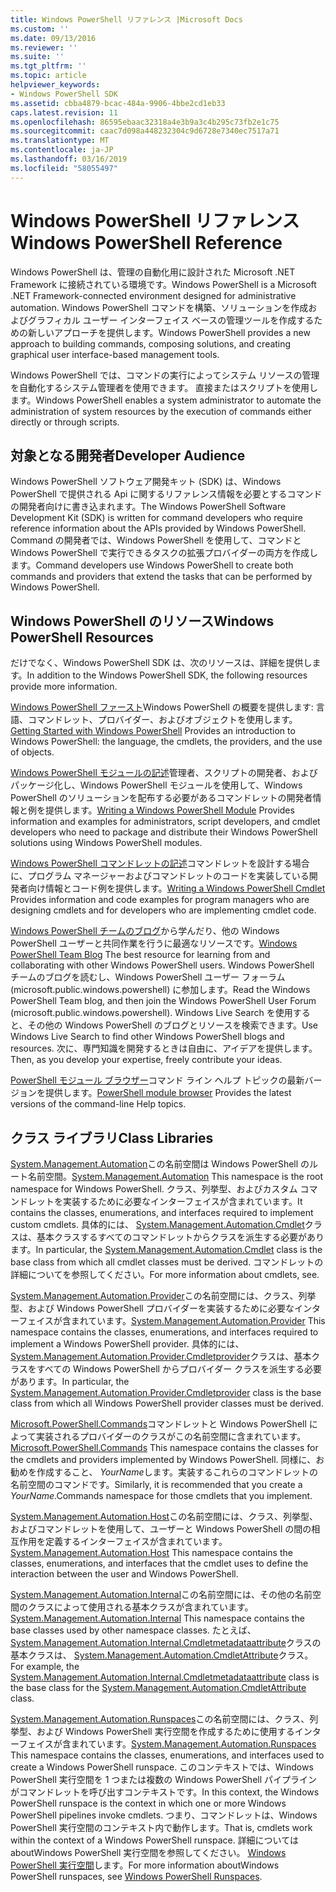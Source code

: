 ```yaml
---
title: Windows PowerShell リファレンス |Microsoft Docs
ms.custom: ''
ms.date: 09/13/2016
ms.reviewer: ''
ms.suite: ''
ms.tgt_pltfrm: ''
ms.topic: article
helpviewer_keywords:
- Windows PowerShell SDK
ms.assetid: cbba4879-bcac-484a-9906-4bbe2cd1eb33
caps.latest.revision: 11
ms.openlocfilehash: 86595ebaac32318a4e3b9a3c4b295c73fb2e1c75
ms.sourcegitcommit: caac7d098a448232304c9d6728e7340ec7517a71
ms.translationtype: MT
ms.contentlocale: ja-JP
ms.lasthandoff: 03/16/2019
ms.locfileid: "58055497"
---
```

# <a name="windows-powershell-reference"></a><span data-ttu-id="9b988-102">Windows PowerShell リファレンス</span><span class="sxs-lookup"><span data-stu-id="9b988-102">Windows PowerShell Reference</span></span>

<span data-ttu-id="9b988-103">Windows PowerShell は、管理の自動化用に設計された Microsoft .NET Framework に接続されている環境です。</span><span class="sxs-lookup"><span data-stu-id="9b988-103">Windows PowerShell is a Microsoft .NET Framework-connected environment designed for administrative automation.</span></span> <span data-ttu-id="9b988-104">Windows PowerShell コマンドを構築、ソリューションを作成およびグラフィカル ユーザー インターフェイス ベースの管理ツールを作成するための新しいアプローチを提供します。</span><span class="sxs-lookup"><span data-stu-id="9b988-104">Windows PowerShell provides a new approach to building commands, composing solutions, and creating graphical user interface-based management tools.</span></span>

<span data-ttu-id="9b988-105">Windows PowerShell では、コマンドの実行によってシステム リソースの管理を自動化するシステム管理者を使用できます。 直接またはスクリプトを使用します。</span><span class="sxs-lookup"><span data-stu-id="9b988-105">Windows PowerShell enables a system administrator to automate the administration of system resources by the execution of commands either directly or through scripts.</span></span>

## <a name="developer-audience"></a><span data-ttu-id="9b988-106">対象となる開発者</span><span class="sxs-lookup"><span data-stu-id="9b988-106">Developer Audience</span></span>

<span data-ttu-id="9b988-107">Windows PowerShell ソフトウェア開発キット (SDK) は、Windows PowerShell で提供される Api に関するリファレンス情報を必要とするコマンドの開発者向けに書き込まれます。</span><span class="sxs-lookup"><span data-stu-id="9b988-107">The Windows PowerShell Software Development Kit (SDK) is written for command developers who require reference information about the APIs provided by Windows PowerShell.</span></span> <span data-ttu-id="9b988-108">Command の開発者では、Windows PowerShell を使用して、コマンドと Windows PowerShell で実行できるタスクの拡張プロバイダーの両方を作成します。</span><span class="sxs-lookup"><span data-stu-id="9b988-108">Command developers use Windows PowerShell to create both commands and providers that extend the tasks that can be performed by Windows PowerShell.</span></span>

## <a name="windows-powershell-resources"></a><span data-ttu-id="9b988-109">Windows PowerShell のリソース</span><span class="sxs-lookup"><span data-stu-id="9b988-109">Windows PowerShell Resources</span></span>

<span data-ttu-id="9b988-110">だけでなく、Windows PowerShell SDK は、次のリソースは、詳細を提供します。</span><span class="sxs-lookup"><span data-stu-id="9b988-110">In addition to the Windows PowerShell SDK, the following resources provide more information.</span></span>

<span data-ttu-id="9b988-111">[Windows PowerShell ファースト](/powershell/scripting/getting-started/getting-started-with-windows-powershell)Windows PowerShell の概要を提供します: 言語、コマンドレット、プロバイダー、およびオブジェクトを使用します。</span><span class="sxs-lookup"><span data-stu-id="9b988-111">[Getting Started with Windows PowerShell](/powershell/scripting/getting-started/getting-started-with-windows-powershell) Provides an introduction to Windows PowerShell: the language, the cmdlets, the providers, and the use of objects.</span></span>

<span data-ttu-id="9b988-112">[Windows PowerShell モジュールの記述](./module/writing-a-windows-powershell-module.md)管理者、スクリプトの開発者、およびパッケージ化し、Windows PowerShell モジュールを使用して、Windows PowerShell のソリューションを配布する必要があるコマンドレットの開発者情報と例を提供します。</span><span class="sxs-lookup"><span data-stu-id="9b988-112">[Writing a Windows PowerShell Module](./module/writing-a-windows-powershell-module.md) Provides information and examples for administrators, script developers, and cmdlet developers who need to package and distribute their Windows PowerShell solutions using Windows PowerShell modules.</span></span>

<span data-ttu-id="9b988-113">[Windows PowerShell コマンドレットの記述](./cmdlet/writing-a-windows-powershell-cmdlet.md)コマンドレットを設計する場合に、プログラム マネージャーおよびコマンドレットのコードを実装している開発者向け情報とコード例を提供します。</span><span class="sxs-lookup"><span data-stu-id="9b988-113">[Writing a Windows PowerShell Cmdlet](./cmdlet/writing-a-windows-powershell-cmdlet.md) Provides information and code examples for program managers who are designing cmdlets and for developers who are implementing cmdlet code.</span></span>

<span data-ttu-id="9b988-114">[Windows PowerShell チームのブログ](https://blogs.msdn.microsoft.com/PowerShell/)から学んだり、他の Windows PowerShell ユーザーと共同作業を行うに最適なリソースです。</span><span class="sxs-lookup"><span data-stu-id="9b988-114">[Windows PowerShell Team Blog](https://blogs.msdn.microsoft.com/PowerShell/) The best resource for learning from and collaborating with other Windows PowerShell users.</span></span> <span data-ttu-id="9b988-115">Windows PowerShell チームのブログを読むし、Windows PowerShell ユーザー フォーラム (microsoft.public.windows.powershell) に参加します。</span><span class="sxs-lookup"><span data-stu-id="9b988-115">Read the Windows PowerShell Team blog, and then join the Windows PowerShell User Forum (microsoft.public.windows.powershell).</span></span> <span data-ttu-id="9b988-116">Windows Live Search を使用すると、その他の Windows PowerShell のブログとリソースを検索できます。</span><span class="sxs-lookup"><span data-stu-id="9b988-116">Use Windows Live Search to find other Windows PowerShell blogs and resources.</span></span> <span data-ttu-id="9b988-117">次に、専門知識を開発するときは自由に、アイデアを提供します。</span><span class="sxs-lookup"><span data-stu-id="9b988-117">Then, as you develop your expertise, freely contribute your ideas.</span></span>

<span data-ttu-id="9b988-118">[PowerShell モジュール ブラウザー](/powershell/module/)コマンド ライン ヘルプ トピックの最新バージョンを提供します。</span><span class="sxs-lookup"><span data-stu-id="9b988-118">[PowerShell module browser](/powershell/module/) Provides the latest versions of the command-line Help topics.</span></span>

## <a name="class-libraries"></a><span data-ttu-id="9b988-119">クラス ライブラリ</span><span class="sxs-lookup"><span data-stu-id="9b988-119">Class Libraries</span></span>

<span data-ttu-id="9b988-120">[System.Management.Automation](/dotnet/api/System.Management.Automation)この名前空間は Windows PowerShell のルート名前空間。</span><span class="sxs-lookup"><span data-stu-id="9b988-120">[System.Management.Automation](/dotnet/api/System.Management.Automation) This namespace is the root namespace for Windows PowerShell.</span></span> <span data-ttu-id="9b988-121">クラス、列挙型、およびカスタム コマンドレットを実装するために必要なインターフェイスが含まれています。</span><span class="sxs-lookup"><span data-stu-id="9b988-121">It contains the classes, enumerations, and interfaces required to implement custom cmdlets.</span></span> <span data-ttu-id="9b988-122">具体的には、 [System.Management.Automation.Cmdlet](/dotnet/api/System.Management.Automation.Cmdlet)クラスは、基本クラスするすべてのコマンドレットからクラスを派生する必要があります。</span><span class="sxs-lookup"><span data-stu-id="9b988-122">In particular, the [System.Management.Automation.Cmdlet](/dotnet/api/System.Management.Automation.Cmdlet) class is the base class from which all cmdlet classes must be derived.</span></span> <span data-ttu-id="9b988-123">コマンドレットの詳細についてを参照してください。</span><span class="sxs-lookup"><span data-stu-id="9b988-123">For more information about cmdlets, see.</span></span>

<span data-ttu-id="9b988-124">[System.Management.Automation.Provider](/dotnet/api/System.Management.Automation.Provider)この名前空間には、クラス、列挙型、および Windows PowerShell プロバイダーを実装するために必要なインターフェイスが含まれています。</span><span class="sxs-lookup"><span data-stu-id="9b988-124">[System.Management.Automation.Provider](/dotnet/api/System.Management.Automation.Provider) This namespace contains the classes, enumerations, and interfaces required to implement a Windows PowerShell provider.</span></span> <span data-ttu-id="9b988-125">具体的には、 [System.Management.Automation.Provider.Cmdletprovider](/dotnet/api/System.Management.Automation.Provider.CmdletProvider)クラスは、基本クラスをすべての Windows PowerShell からプロバイダー クラスを派生する必要があります。</span><span class="sxs-lookup"><span data-stu-id="9b988-125">In particular, the [System.Management.Automation.Provider.Cmdletprovider](/dotnet/api/System.Management.Automation.Provider.CmdletProvider) class is the base class from which all Windows PowerShell provider classes must be derived.</span></span>

<span data-ttu-id="9b988-126">[Microsoft.PowerShell.Commands](/dotnet/api/Microsoft.PowerShell.Commands)コマンドレットと Windows PowerShell によって実装されるプロバイダーのクラスがこの名前空間に含まれています。</span><span class="sxs-lookup"><span data-stu-id="9b988-126">[Microsoft.PowerShell.Commands](/dotnet/api/Microsoft.PowerShell.Commands) This namespace contains the classes for the cmdlets and providers implemented by Windows PowerShell.</span></span> <span data-ttu-id="9b988-127">同様に、お勧めを作成すること、 *YourName*します。実装するこれらのコマンドレットの名前空間のコマンドです。</span><span class="sxs-lookup"><span data-stu-id="9b988-127">Similarly, it is recommended that you create a *YourName*.Commands namespace for those cmdlets that you implement.</span></span>

<span data-ttu-id="9b988-128">[System.Management.Automation.Host](/dotnet/api/System.Management.Automation.Host)この名前空間には、クラス、列挙型、およびコマンドレットを使用して、ユーザーと Windows PowerShell の間の相互作用を定義するインターフェイスが含まれています。</span><span class="sxs-lookup"><span data-stu-id="9b988-128">[System.Management.Automation.Host](/dotnet/api/System.Management.Automation.Host) This namespace contains the classes, enumerations, and interfaces that the cmdlet uses to define the interaction between the user and Windows PowerShell.</span></span>

<span data-ttu-id="9b988-129">[System.Management.Automation.Internal](/dotnet/api/System.Management.Automation.Internal)この名前空間には、その他の名前空間のクラスによって使用される基本クラスが含まれています。</span><span class="sxs-lookup"><span data-stu-id="9b988-129">[System.Management.Automation.Internal](/dotnet/api/System.Management.Automation.Internal) This namespace contains the base classes used by other namespace classes.</span></span> <span data-ttu-id="9b988-130">たとえば、 [System.Management.Automation.Internal.Cmdletmetadataattribute](/dotnet/api/System.Management.Automation.Internal.CmdletMetadataAttribute)クラスの基本クラスは、 [System.Management.Automation.CmdletAttribute](/dotnet/api/System.Management.Automation.CmdletAttribute)クラス。</span><span class="sxs-lookup"><span data-stu-id="9b988-130">For example, the [System.Management.Automation.Internal.Cmdletmetadataattribute](/dotnet/api/System.Management.Automation.Internal.CmdletMetadataAttribute) class is the base class for the [System.Management.Automation.CmdletAttribute](/dotnet/api/System.Management.Automation.CmdletAttribute) class.</span></span>

<span data-ttu-id="9b988-131">[System.Management.Automation.Runspaces](/dotnet/api/System.Management.Automation.Runspaces)この名前空間には、クラス、列挙型、および Windows PowerShell 実行空間を作成するために使用するインターフェイスが含まれています。</span><span class="sxs-lookup"><span data-stu-id="9b988-131">[System.Management.Automation.Runspaces](/dotnet/api/System.Management.Automation.Runspaces) This namespace contains the classes, enumerations, and interfaces used to create a Windows PowerShell runspace.</span></span> <span data-ttu-id="9b988-132">このコンテキストでは、Windows PowerShell 実行空間を 1 つまたは複数の Windows PowerShell パイプラインがコマンドレットを呼び出すコンテキストです。</span><span class="sxs-lookup"><span data-stu-id="9b988-132">In this context, the Windows PowerShell runspace is the context in which one or more Windows PowerShell pipelines invoke cmdlets.</span></span> <span data-ttu-id="9b988-133">つまり、コマンドレットは、Windows PowerShell 実行空間のコンテキスト内で動作します。</span><span class="sxs-lookup"><span data-stu-id="9b988-133">That is, cmdlets work within the context of a Windows PowerShell runspace.</span></span> <span data-ttu-id="9b988-134">詳細については aboutWindows PowerShell 実行空間を参照してください。 [Windows PowerShell 実行空間](http://msdn.microsoft.com/en-us/a1582cfe-f06d-4aff-adc6-71f49a860ce9)します。</span><span class="sxs-lookup"><span data-stu-id="9b988-134">For more information aboutWindows PowerShell runspaces, see [Windows PowerShell Runspaces](http://msdn.microsoft.com/en-us/a1582cfe-f06d-4aff-adc6-71f49a860ce9).</span></span>
